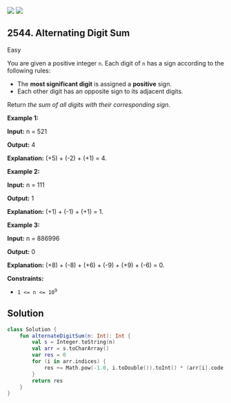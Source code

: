 [![](https://img.shields.io/github/stars/javadev/LeetCode-in-Kotlin?label=Stars&style=flat-square)](https://github.com/javadev/LeetCode-in-Kotlin)
[![](https://img.shields.io/github/forks/javadev/LeetCode-in-Kotlin?label=Fork%20me%20on%20GitHub%20&style=flat-square)](https://github.com/javadev/LeetCode-in-Kotlin/fork)

## 2544\. Alternating Digit Sum

Easy

You are given a positive integer `n`. Each digit of `n` has a sign according to the following rules:

*   The **most significant digit** is assigned a **positive** sign.
*   Each other digit has an opposite sign to its adjacent digits.

Return _the sum of all digits with their corresponding sign_.

**Example 1:**

**Input:** n = 521

**Output:** 4

**Explanation:** (+5) + (-2) + (+1) = 4. 

**Example 2:**

**Input:** n = 111

**Output:** 1

**Explanation:** (+1) + (-1) + (+1) = 1. 

**Example 3:**

**Input:** n = 886996

**Output:** 0

**Explanation:** (+8) + (-8) + (+6) + (-9) + (+9) + (-6) = 0. 

**Constraints:**

*   <code>1 <= n <= 10<sup>9</sup></code>

## Solution

```kotlin
class Solution {
    fun alternateDigitSum(n: Int): Int {
        val s = Integer.toString(n)
        val arr = s.toCharArray()
        var res = 0
        for (i in arr.indices) {
            res += Math.pow(-1.0, i.toDouble()).toInt() * (arr[i].code - '0'.code)
        }
        return res
    }
}
```